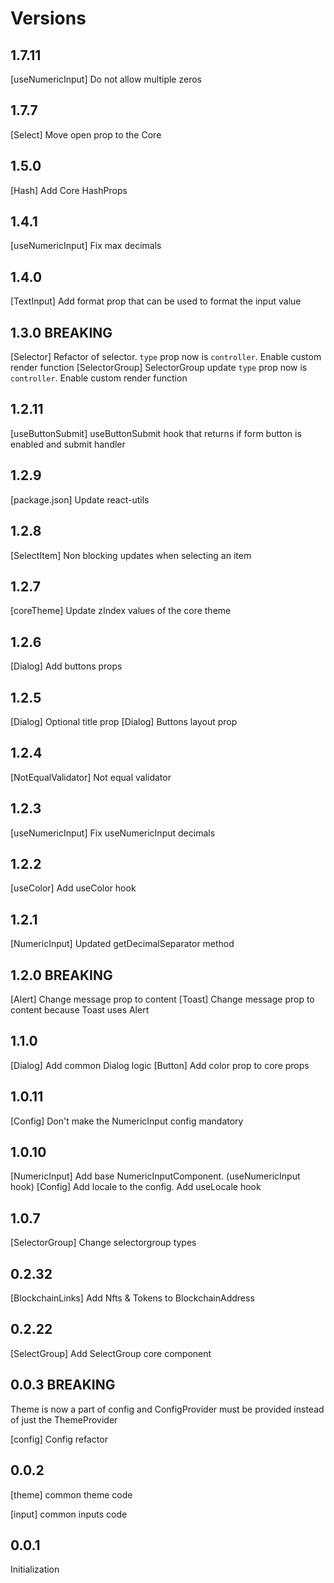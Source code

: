 # Versions

## 1.7.11

[useNumericInput] Do not allow multiple zeros

## 1.7.7

[Select] Move open prop to the Core

## 1.5.0

[Hash] Add Core HashProps

## 1.4.1

[useNumericInput] Fix max decimals

## 1.4.0

[TextInput] Add format prop that can be used to format the input value

## 1.3.0 **BREAKING**

[Selector] Refactor of selector. `type` prop now is `controller`. Enable custom render function
[SelectorGroup] SelectorGroup update `type` prop now is `controller`. Enable custom render function

## 1.2.11

[useButtonSubmit] useButtonSubmit hook that returns if form button is enabled and submit handler

## 1.2.9

[package.json] Update react-utils

## 1.2.8

[SelectItem] Non blocking updates when selecting an item

## 1.2.7

[coreTheme] Update zIndex values of the core theme

## 1.2.6

[Dialog] Add buttons props

## 1.2.5

[Dialog] Optional title prop
[Dialog] Buttons layout prop

## 1.2.4

[NotEqualValidator] Not equal validator

## 1.2.3

[useNumericInput] Fix useNumericInput decimals

## 1.2.2

[useColor] Add useColor hook

## 1.2.1

[NumericInput] Updated getDecimalSeparator method

## 1.2.0 **BREAKING**

[Alert] Change message prop to content
[Toast] Change message prop to content because Toast uses Alert

## 1.1.0

[Dialog] Add common Dialog logic
[Button] Add color prop to core props

## 1.0.11

[Config] Don't make the NumericInput config mandatory

## 1.0.10

[NumericInput] Add base NumericInputComponent. (useNumericInput hook)
[Config] Add locale to the config. Add useLocale hook

## 1.0.7

[SelectorGroup] Change selectorgroup types

## 0.2.32

[BlockchainLinks] Add Nfts & Tokens to BlockchainAddress

## 0.2.22

[SelectGroup] Add SelectGroup core component

## 0.0.3 **BREAKING**

Theme is now a part of config and ConfigProvider must be provided instead of just the ThemeProvider

[config] Config refactor

## 0.0.2

[theme] common theme code

[input] common inputs code

## 0.0.1

Initialization
